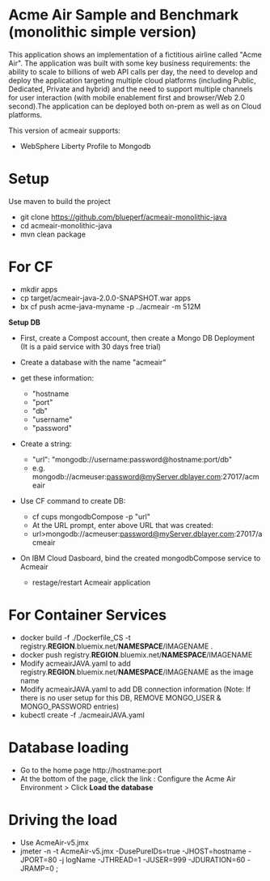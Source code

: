 # Acme Air Sample and Benchmark (monolithic simple version)

This application shows an implementation of a fictitious airline called "Acme Air".  The application was built with some key business requirements: the ability to scale to billions of web API calls per day, the need to develop and deploy the application targeting multiple cloud platforms (including Public, Dedicated, Private and hybrid) and the need to support multiple channels for user interaction (with mobile enablement first and browser/Web 2.0 second).The application can be deployed both on-prem as well as on Cloud platforms. 

This version of acmeair supports:
  - WebSphere Liberty Profile to Mongodb

# Setup
Use maven to build the project
 - git clone https://github.com/blueperf/acmeair-monolithic-java
 - cd acmeair-monolithic-java
 - mvn clean package
 
# For CF
 - mkdir apps
 - cp target/acmeair-java-2.0.0-SNAPSHOT.war apps
 - bx cf push acme-java-myname -p ../acmeair -m 512M
 
 **Setup DB**
 - First, create a Compost account, then create a Mongo DB Deployment (It is a paid service with 30 days free trial)
 - Create a database with the name "acmeair"
 - get these information:
   - "hostname
   - "port"
   - "db"
   - "username"
   - "password"
 
- Create a string:
   - "url": "mongodb://username:password@hostname:port/db"
   - e.g. mongodb://acmeuser:password@myServer.dblayer.com:27017/acmeair
 
- Use CF command to create DB:
   - cf cups mongodbCompose -p "url"
   - At the URL prompt, enter above URL that was created:
   - url>mongodb://acmeuser:password@myServer.dblayer.com:27017/acmeair
 
- On IBM Cloud Dasboard, bind the created mongodbCompose service to Acmeair
   - restage/restart Acmeair application
 
  
# For Container Services
 - docker build -f ./Dockerfile_CS -t registry.**REGION**.bluemix.net/**NAMESPACE**/IMAGENAME .
 - docker push registry.**REGION**.bluemix.net/**NAMESPACE**/IMAGENAME
 - Modify acmeairJAVA.yaml to add registry.**REGION**.bluemix.net/**NAMESPACE**/IMAGENAME as the image name
 - Modify acmeairJAVA.yaml to add DB connection information (Note: If there is no user setup for this DB, REMOVE MONGO_USER & MONGO_PASSWORD entries)
 - kubectl create -f ./acmeairJAVA.yaml

# Database loading
 - Go to the home page http://hostname:port
 - At the bottom of the page, click the link : Configure the Acme Air Environment > Click **Load the database**
 
# Driving the load
 - Use AcmeAir-v5.jmx
 - jmeter -n -t AcmeAir-v5.jmx -DusePureIDs=true -JHOST=hostname -JPORT=80 -j logName -JTHREAD=1 -JUSER=999 -JDURATION=60 -JRAMP=0 ;
